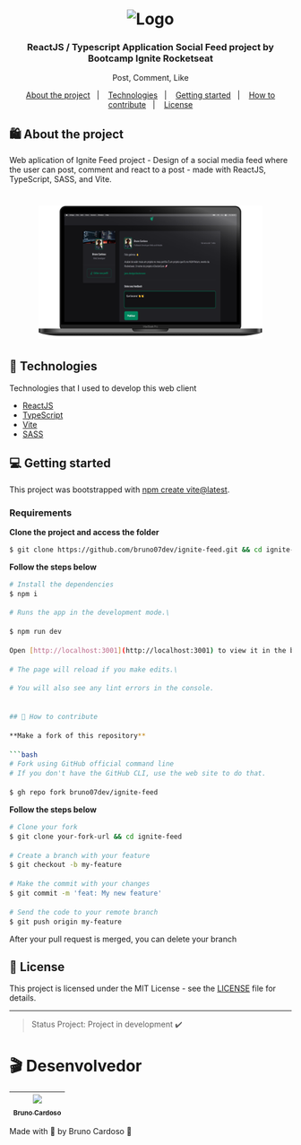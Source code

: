 <h1 align="center">
  <img alt="Logo" src="src/assets/logo.svg" width="200px">
</h1>

<h3 align="center">
  ReactJS / Typescript Application Social Feed project by Bootcamp Ignite Rocketseat
</h3>

<p align="center">Post, Comment, Like</p>

<p align="center">
  <a href="#%EF%B8%8F-about-the-project">About the project</a>&nbsp;&nbsp;&nbsp;|&nbsp;&nbsp;&nbsp;
  <a href="#-technologies">Technologies</a>&nbsp;&nbsp;&nbsp;|&nbsp;&nbsp;&nbsp;
  <a href="#-getting-started">Getting started</a>&nbsp;&nbsp;&nbsp;|&nbsp;&nbsp;&nbsp;
  <a href="#-how-to-contribute">How to contribute</a>&nbsp;&nbsp;&nbsp;|&nbsp;&nbsp;&nbsp;
  <a href="#-license">License</a>
</p>

## 🛍️ About the project


Web aplication of Ignite Feed project - Design of a social media feed where the user can post, comment and react to a post - made with ReactJS, TypeScript, SASS, and Vite.

<h1 align="center">
  <img alt="Screen" src="src/assets/telalogin.png" width="400px">
</h1>


## 🚀 Technologies

Technologies that I used to develop this web client

- [ReactJS](https://reactjs.org/)
- [TypeScript](https://www.typescriptlang.org/)
- [Vite](https://vitejs.dev/)
- [SASS](https://sass-lang.com/) 


## 💻 Getting started

This project was bootstrapped with [npm create vite@latest](https://vitejs.dev/guide/).

### Requirements


**Clone the project and access the folder**

```bash
$ git clone https://github.com/bruno07dev/ignite-feed.git && cd ignite-feed
```

**Follow the steps below**

```bash
# Install the dependencies
$ npm i

# Runs the app in the development mode.\

$ npm run dev

Open [http://localhost:3001](http://localhost:3001) to view it in the browser.

# The page will reload if you make edits.\

# You will also see any lint errors in the console.


## 🤔 How to contribute

**Make a fork of this repository**

```bash
# Fork using GitHub official command line
# If you don't have the GitHub CLI, use the web site to do that.

$ gh repo fork bruno07dev/ignite-feed
```

**Follow the steps below**

```bash
# Clone your fork
$ git clone your-fork-url && cd ignite-feed

# Create a branch with your feature
$ git checkout -b my-feature

# Make the commit with your changes
$ git commit -m 'feat: My new feature'

# Send the code to your remote branch
$ git push origin my-feature
```

After your pull request is merged, you can delete your branch

## 📝 License

This project is licensed under the MIT License - see the [LICENSE](LICENSE) file for details.

---

> Status Project: Project in development :heavy_check_mark:
# 🎬 Desenvolvedor

[<img src="https://avatars.githubusercontent.com/u/66931016?s=460&u=68bdaab4339d594139e0f083a0346b30ddb8402d&v=4" width=115 > <br> <sub> Bruno Cardoso </sub>](https://www.linkedin.com/in/bruno-s-cardoso/) |
| :---: |

Made with 💜 by Bruno Cardoso 👋